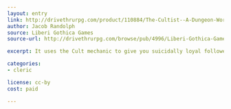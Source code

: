 ```yaml
---
layout: entry
link: http://drivethrurpg.com/product/110884/The-Cultist--A-Dungeon-World-Playbook
author: Jacob Randolph
source: Liberi Gothica Games
source-url: http://drivethrurpg.com/browse/pub/4996/Liberi-Gothica-Games

excerpt: It uses the Cult mechanic to give you suicidally loyal followers who will do anything you ask of them, creating a class that plays quite differently from any other.

categories:
- cleric

license: cc-by
cost: paid

---
```

